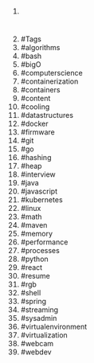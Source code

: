 1. #
1. #Tags
1. #algorithms
1. #bash
1. #bigO
1. #computerscience
1. #containerization
1. #containers
1. #content
1. #cooling
1. #datastructures
1. #docker
1. #firmware
1. #git
1. #go
1. #hashing
1. #heap
1. #interview
1. #java
1. #javascript
1. #kubernetes
1. #linux
1. #math
1. #maven
1. #memory
1. #performance
1. #processes
1. #python
1. #react
1. #resume
1. #rgb
1. #shell
1. #spring
1. #streaming
1. #sysadmin
1. #virtualenvironment
1. #virtualization
1. #webcam
1. #webdev
